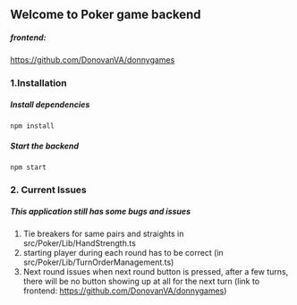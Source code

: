 ## Welcome to Poker game backend

##### frontend:
https://github.com/DonovanVA/donnygames

### 1.Installation
##### Install dependencies
```
npm install
```
##### Start the backend
```
npm start
```
### 2. Current Issues
##### This application still has some bugs and issues
1. Tie breakers for same pairs and straights in src/Poker/Lib/HandStrength.ts
2. starting player during each round has to be correct (in src/Poker/Lib/TurnOrderManagement.ts)
3. Next round issues when next round button is pressed, after a few turns, there will be no button showing up at all for the next turn (link to frontend: https://github.com/DonovanVA/donnygames)